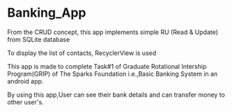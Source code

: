 # Banking_App

From the CRUD concept, this app implements simple RU (Read & Update) from SQLite database

To display the list of contacts, RecyclerView is used

This app is made to complete Task#1 of Graduate Rotational Intership Program(GRIP) of The Sparks Foundation i.e.,Basic Banking System in an android app.

By using this app,User can see their bank details and can transfer money to other user's.
